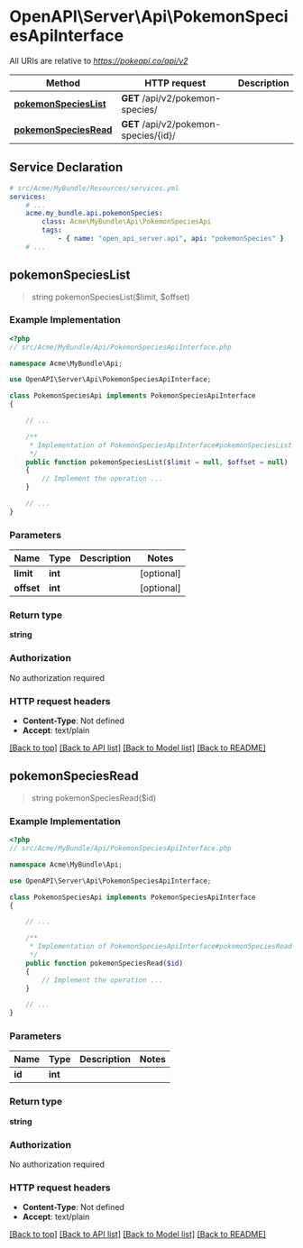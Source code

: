 # OpenAPI\Server\Api\PokemonSpeciesApiInterface

All URIs are relative to *https://pokeapi.co/api/v2*

Method | HTTP request | Description
------------- | ------------- | -------------
[**pokemonSpeciesList**](PokemonSpeciesApiInterface.md#pokemonSpeciesList) | **GET** /api/v2/pokemon-species/ | 
[**pokemonSpeciesRead**](PokemonSpeciesApiInterface.md#pokemonSpeciesRead) | **GET** /api/v2/pokemon-species/{id}/ | 


## Service Declaration
```yaml
# src/Acme/MyBundle/Resources/services.yml
services:
    # ...
    acme.my_bundle.api.pokemonSpecies:
        class: Acme\MyBundle\Api\PokemonSpeciesApi
        tags:
            - { name: "open_api_server.api", api: "pokemonSpecies" }
    # ...
```

## **pokemonSpeciesList**
> string pokemonSpeciesList($limit, $offset)



### Example Implementation
```php
<?php
// src/Acme/MyBundle/Api/PokemonSpeciesApiInterface.php

namespace Acme\MyBundle\Api;

use OpenAPI\Server\Api\PokemonSpeciesApiInterface;

class PokemonSpeciesApi implements PokemonSpeciesApiInterface
{

    // ...

    /**
     * Implementation of PokemonSpeciesApiInterface#pokemonSpeciesList
     */
    public function pokemonSpeciesList($limit = null, $offset = null)
    {
        // Implement the operation ...
    }

    // ...
}
```

### Parameters

Name | Type | Description  | Notes
------------- | ------------- | ------------- | -------------
 **limit** | **int**|  | [optional]
 **offset** | **int**|  | [optional]

### Return type

**string**

### Authorization

No authorization required

### HTTP request headers

 - **Content-Type**: Not defined
 - **Accept**: text/plain

[[Back to top]](#) [[Back to API list]](../../README.md#documentation-for-api-endpoints) [[Back to Model list]](../../README.md#documentation-for-models) [[Back to README]](../../README.md)

## **pokemonSpeciesRead**
> string pokemonSpeciesRead($id)



### Example Implementation
```php
<?php
// src/Acme/MyBundle/Api/PokemonSpeciesApiInterface.php

namespace Acme\MyBundle\Api;

use OpenAPI\Server\Api\PokemonSpeciesApiInterface;

class PokemonSpeciesApi implements PokemonSpeciesApiInterface
{

    // ...

    /**
     * Implementation of PokemonSpeciesApiInterface#pokemonSpeciesRead
     */
    public function pokemonSpeciesRead($id)
    {
        // Implement the operation ...
    }

    // ...
}
```

### Parameters

Name | Type | Description  | Notes
------------- | ------------- | ------------- | -------------
 **id** | **int**|  |

### Return type

**string**

### Authorization

No authorization required

### HTTP request headers

 - **Content-Type**: Not defined
 - **Accept**: text/plain

[[Back to top]](#) [[Back to API list]](../../README.md#documentation-for-api-endpoints) [[Back to Model list]](../../README.md#documentation-for-models) [[Back to README]](../../README.md)

